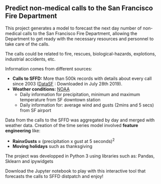 ## Predict non-medical calls to the San Francisco Fire Department

This project generates a model to forecast the next day number of non-medical calls to the San Francisco Fire Department, allowing the Department to get ready with the necessary resources and personnel to take care of the calls.

The calls could be related to fire, rescues, biological-hazards, explotions, industrial accidents, etc. 

Information comes from different sources:
- __Calls to SFFD:__ More than 500k records with details about every call since 2003 ([DataSF](https://data.sfgov.org/Public-Safety/Fire-Incidents/wr8u-xric) : Downloaded in July 28th 2019).
- __Weather conditions:__ [NOAA](https://www.ncdc.noaa.gov/cdo-web/)
    - Daily information for precipitation, minimum and maximum temperature from SF downtown station
    - Daily information for: average wind and gusts (2mins and 5 secs) from SF airport
 
Data from the calls to the SFFD was aggregated by day and merged with weather data. Creation of the time series model involved __feature engineering__ like:
- __RainxGusts =__ (precipitation x gust at 5 seconds)<sup>2</sup>
- __Moving holidays__ such as thanksgiving

The project was developped in Python 3 using libraries such as: Pandas, Sklearn and ipywidgets

Download the Jupyter notebook to play with this interactive tool that forecasts the calls to SFFD distpatch and enjoy!
